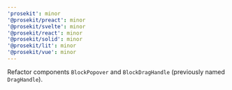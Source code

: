 ```yaml
---
'prosekit': minor
'@prosekit/preact': minor
'@prosekit/svelte': minor
'@prosekit/react': minor
'@prosekit/solid': minor
'@prosekit/lit': minor
'@prosekit/vue': minor
---
```


Refactor components `BlockPopover` and `BlockDragHandle` (previously named `DragHandle`).
